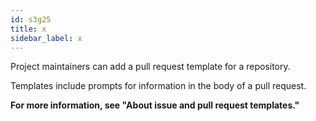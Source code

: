 ```yaml
---
id: s3g25
title: x
sidebar_label: x
---
```


Project maintainers can add a pull request template for a repository.

Templates include prompts for information in the body of a pull request.






**For more information, see "About issue and pull request templates."**

